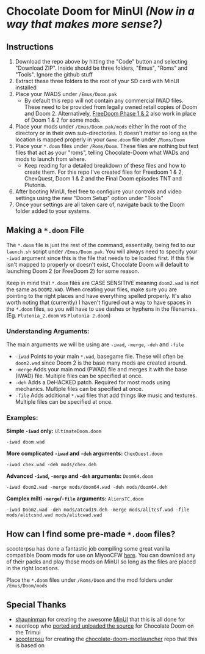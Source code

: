 # Chocolate Doom for MinUI _(Now in a way that makes more sense?)_

## Instructions
1. Download the repo above by hitting the "Code" button and selecting "Download ZIP". Inside should be three folders, "Emus", "Roms" and "Tools". Ignore the github stuff
2. Extract these three folders to the root of your SD card with MinUI installed
3. Place your IWADS under `/Emus/Doom.pak`
    * By default this repo will not contain any commercial IWAD files. These need to be provided from legally owned retail copies of Doom and Doom 2. Alternatively, [FreeDoom Phase 1 & 2](https://github.com/freedoom/freedoom/releases/download/v0.12.1/freedoom-0.12.1.zip) also work in place of Doom 1 & 2 for some mods.
4. Place your mods under `/Emus/Doom.pak/mods` either in the root of the directory or in their own sub-directories. It doesn't matter so long as the location is mapped properly in your `Game.doom` file under `/Roms/Doom`
5. Place your `*.doom` files under `/Roms/Doom`. These files are nothing but text files that act as your "roms", telling Chocolate-Doom what WADs and mods to launch from where.
    * Keep reading for a detailed breakdown of these files and how to create them. For this repo I've created files for Freedoom 1 & 2, ChexQuest, Doom 1 & 2 and the Final Doom episodes TNT and Plutonia.
6. After booting MinUI, feel free to configure your controls and video settings using the new "Doom Setup" option under "Tools"
7. Once your settings are all taken care of, navigate back to the Doom folder added to your systems. 

## Making a `*.doom` File
The `*.doom` file is just the rest of the command, essentially, being fed to our `launch.sh` script under `/Emus/Doom.pak`. You will always need to specify your `-iwad` argument since this is the file that needs to be loaded first. If this file isn't mapped to properly or doesn't exist, Chocolate Doom will default to launching Doom 2 (or FreeDoom 2) for some reason.

Keep in mind that `*.doom` files are CASE SENSITIVE meaning `doom2.wad` is not the same as `DOOM2.WAD`. When creating your files, make sure you are pointing to the right places and have everything spelled properly. It's also worth noting that (currently) I haven't figured out a way to have spaces in the `*.doom` files, so you will have to use dashes or hyphens in the filenames. (Eg. `Plutonia_2.doom` vs `Plutonia 2.doom`)

### Understanding Arguments:
The main arguments we will be using are `-iwad`, `-merge`, `-deh` and `-file`
* `-iwad` Points to your main `*.wad`, basegame file. These will often be `doom2.wad` since Doom 2 is the base many mods are created around.
* `-merge` Adds your main mod (PWAD) file and merges it with the base (IWAD) file. Multiple files can be specified at once.
*  `-deh` Adds a DeHACKED patch. Required for most mods using mechanics. Multiple files can be specified at once.
*  `-file` Adds additional `*.wad` files that add things like music and textures. Multiple files can be specified at once.
### Examples:
**Simple `-iwad` only:** `UltimateDoom.doom`
~~~
-iwad doom.wad
~~~
**More complicated `-iwad` and `-deh` arguments:** `ChexQuest.doom`
~~~
-iwad chex.wad -deh mods/chex.deh
~~~
**Advanced `-iwad`, `-merge` and `-deh` arguments:** `Doom64.doom`
~~~
-iwad doom2.wad -merge mods/doom64.wad -deh mods/doom64.deh
~~~
**Complex milti `-merge`/`-file` arguments:** `AliensTC.doom`
~~~
-iwad Doom2.wad -deh mods/atcud19.deh -merge mods/alitcsf.wad -file mods/alitcsnd.wad mods/alitcwad.wad
~~~

## How can I find some pre-made `*.doom` files?
scooterpsu has done a fantastic job compiling some great vanilla compatible Doom mods for use on MiyooCFW [here](https://github.com/scooterpsu/chocolate-doom-modlauncher). You can download any of their packs and play those mods on MinUI so long as the files are placed in the right locations. 

Place the `*.doom` files under `/Roms/Doom` and the mod folders under `/Emus/Doom/mods`

## Special Thanks
* [shauninman](https://github.com/shauninman) for creating the awesome [MinUI](https://github.com/shauninman/MinUI) that this is all done for
* neonloop who [ported and uploaded the source](https://git.crowdedwood.com/chocolate-doom/) for Chocolate Doom on the Trimui
* [scooterpsu](https://github.com/scooterpsu) for creating the [chocolate-doom-modlauncher](https://github.com/scooterpsu/chocolate-doom-modlauncher) repo that this is based on

